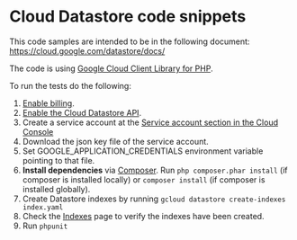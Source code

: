 # Cloud Datastore code snippets

This code samples are intended to be in the following document:
https://cloud.google.com/datastore/docs/

The code is using
[Google Cloud Client Library for PHP](https://googlecloudplatform.github.io/google-cloud-php/#/).

To run the tests do the following:

1. [Enable billing](https://support.google.com/cloud/answer/6293499#enable-billing).
1. [Enable the Cloud Datastore API](https://console.cloud.google.com/flows/enableapi?apiid=datastore.googleapis.com).
1. Create a service account at the
   [Service account section in the Cloud Console](https://console.cloud.google.com/iam-admin/serviceaccounts/)
1. Download the json key file of the service account.
1. Set GOOGLE_APPLICATION_CREDENTIALS environment variable pointing to that file.
1. **Install dependencies** via [Composer](http://getcomposer.org/doc/00-intro.md).
    Run `php composer.phar install` (if composer is installed locally) or `composer install`
    (if composer is installed globally).
1. Create Datastore indexes by running `gcloud datastore create-indexes index.yaml`
1. Check the [Indexes](https://console.cloud.google.com/datastore/indexes) page to verify the indexes have been created.
1. Run `phpunit`
